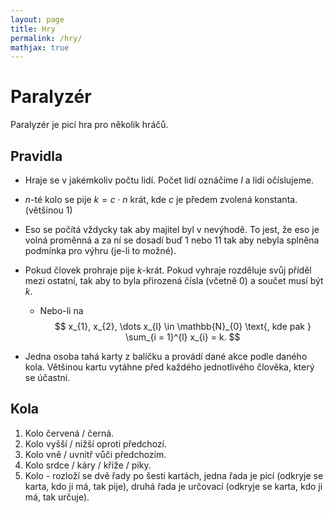 ```yaml
---
layout: page
title: Hry
permalink: /hry/
mathjax: true
---
```


# Paralyzér

Paralyzér je picí hra pro několik hráčů.

## Pravidla

- Hraje se v jakémkoliv počtu lidí. Počet lidí oznáčíme $l$ a lidi očíslujeme.
- $n$-té kolo se pije $k = c \cdot n$ krát, kde $c$ je předem zvolená konstanta. (většinou 1)
- Eso se počítá vždycky tak aby majitel byl v nevýhodě. To jest, že eso je volná proměnná a za ní se dosadí buď 1 nebo 11 tak aby nebyla splněna podmínka pro výhru (je-li to možné).
- Pokud človek prohraje pije $k$-krát. Pokud vyhraje rozděluje svůj příděl mezi ostatní, tak aby to byla přirozená čísla (včetně 0) a součet musí být $k$.
	- Nebo-li na
$$
x_{1}, x_{2}, \dots x_{l} \in \mathbb{N}_{0} \text{, kde pak } \sum_{i = 1}^{l} x_{i} = k.
$$

- Jedna osoba tahá karty z balíčku a provádí dané akce podle daného kola. Většinou kartu vytáhne před každého jednotlivého člověka, který se účastní.

## Kola

1. Kolo červená / černá.
2. Kolo vyšší / nižší oproti předchozí.
3. Kolo vně / uvnitř vůči předchozím.
4. Kolo srdce / káry / kříže / piky.
5. Kolo - rozloží se dvě řady po šesti kartách, jedna řada je picí (odkryje se karta, kdo ji má, tak pije), druhá řada je určovací (odkryje se karta, kdo ji má, tak určuje).
